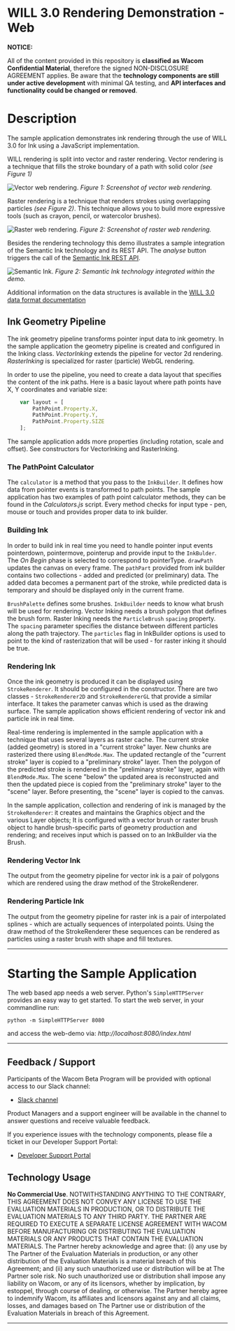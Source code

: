 # WILL 3.0 Rendering Demonstration - Web

**NOTICE:**

All of the content provided in this repository is **classified as Wacom Confidential Material**, therefore the signed NON-DISCLOSURE AGREEMENT applies.
Be aware that the **technology components are still under active development** with minimal QA testing, and **API interfaces and functionality could be changed or removed**.

# Description

The sample application demonstrates ink rendering through the use of WILL 3.0 for Ink using a JavaScript implementation.

WILL rendering is split into vector and raster rendering. Vector rendering is a technique that fills the stroke boundary of a path with solid color *(see Figure 1)*

![Vector web rendering.](./media/01_vector.png)
*Figure 1: Screenshot of vector web rendering.*

Raster rendering is a technique that renders strokes using overlapping particles *(see Figure 2)*. This technique allows you to build more expressive tools (such as crayon, pencil, or watercolor brushes).

![Raster web rendering.](./media/02_raster.png)
*Figure 2: Screenshot of raster web rendering.*

Besides the rendering technology this demo illustrates a sample integration of the Semantic Ink technology and its REST API. The *analyse* button triggers the call of the [Semantic Ink REST API](https://github.com/Wacom-Developer/semantic-ink-sample-rest-api).

![Semantic Ink.](./media/03_semantic.png)
*Figure 2: Semantic Ink technology integrated within the demo.*

Additional information on the data structures is available in the [WILL 3.0 data format documentation](https://github.com/Wacom-Developer/will3-data-format-specification)

## Ink Geometry Pipeline

The ink geometry pipeline transforms pointer input data to ink geometry.
In the sample application the geometry pipeline is created and configured in the Inking class.
*VectorInking* extends the pipeline for vector 2d rendering.
*RasterInking* is specialized for raster (particle) WebGL rendering.

In order to use the pipeline, you need to create a data layout that specifies the content of the ink paths.
Here is a basic layout where path points have X, Y coordinates and variable size:

```javascript
    var layout = [
        PathPoint.Property.X,
        PathPoint.Property.Y,
        PathPoint.Property.SIZE
    ];
```

The sample application adds more properties (including rotation, scale and offset). See constructors for VectorInking and RasterInking.

### The PathPoint Calculator

The `calculator` is a method that you pass to the `InkBuilder`. It defines how data from pointer events is transformed to path points.
The sample application has two examples of path point calculator methods, they can be found in the *Calculators.js* script. Every method checks for input type - pen, mouse or touch and provides proper data to ink builder.

### Building Ink
In order to build ink in real time you need to handle pointer input events pointerdown, pointermove, pointerup and provide input to the `InkBulder`.
The *On Begin* phase is selected to correspond to pointerType.
`drawPath` updates the canvas on every frame. The `pathPart` provided from ink builder contains two collections - added and predicted (or preliminary) data.
The added data becomes a permanent part of the stroke, while predicted data is temporary and should be displayed only in the current frame.

`BrushPalette` defines some brushes. `InkBuilder` needs to know what brush will be used for rendering.
Vector Inking needs a brush polygon that defines the brush form.
Raster Inking needs the `ParticleBrush` `spacing` property. The `spacing` parameter specifies the distance between different particles along the path trajectory.
The `particles` flag in InkBuilder options is used to point to the kind of rasterization that will be used - for raster inking it should be true.

### Rendering Ink

Once the ink geometry is produced it can be displayed using `StrokeRenderer`. It should be configured in the constructor.
There are two classes - `StrokeRenderer2D` and `StrokeRendererGL` that provide a similar interface.
It takes the parameter canvas which is used as the drawing surface.
The sample application shows efficient rendering of vector ink and particle ink in real time.

Real-time rendering is implemented in the sample application with a technique that uses several layers as raster cache.
The current stroke (added geometry) is stored in a "current stroke" layer. New chunks are rasterized there using `BlendMode.Max`.
The updated rectangle of the "current stroke" layer is copied to a "preliminary stroke" layer.
Then the polygon of the predicted stroke is rendered in the "preliminary stroke" layer, again with `BlendMode.Max`.
The scene "below" the updated area is reconstructed and then the updated piece is copied from the "preliminary stroke" layer to the "scene" layer.
Before presenting, the "scene" layer is copied to the canvas.

In the sample application, collection and rendering of ink is managed by the `StrokeRenderer`:
it creates and maintains the Graphics object and the various Layer objects;
It is configured with a vector brush or raster brush object to handle brush-specific parts of geometry production and rendering;
and receives input which is passed on to an InkBuilder via the Brush.

### Rendering Vector Ink

The output from the geometry pipeline for vector ink is a pair of polygons which are rendered using the draw method of the StrokeRenderer.

### Rendering Particle Ink

The output from the geometry pipeline for raster ink is a pair of interpolated splines - which are actually sequences of interpolated points.
Using the draw method of the StrokeRenderer these sequences can be rendered as particles using a raster brush with shape and fill textures.

---

# Starting the Sample Application

The web based app needs a web server. Python's `SimpleHTTPServer` provides an easy way to get started.
To start the web server, in your commandline run:
```
python -m SimpleHTTPServer 8080 
```
and access the web-demo via:
 *http://localhost:8080/index.html*

---
## Feedback / Support
Participants of the Wacom Beta Program will be provided with optional access to our Slack channel:

- [Slack channel](https://wacom-will.slack.com)

Product Managers and a support engineer will be available in the channel to answer questions and receive valuable feedback.

If you experience issues with the technology components, please file a ticket in our Developer Support Portal:

- [Developer Support Portal](https://developer.wacom.com/developer-dashboard/support)

## Technology Usage
**No Commercial Use**. NOTWITHSTANDING ANYTHING TO THE CONTRARY, THIS AGREEMENT DOES NOT CONVEY ANY LICENSE TO USE THE EVALUATION MATERIALS IN PRODUCTION, OR TO DISTRIBUTE THE EVALUATION MATERIALS TO ANY THIRD PARTY. THE PARTNER ARE REQUIRED TO EXECUTE A SEPARATE LICENSE AGREEMENT WITH WACOM BEFORE MANUFACTURING OR DISTRIBUTING THE EVALUATION MATERIALS OR ANY PRODUCTS THAT CONTAIN THE EVALUATION MATERIALS. The Partner hereby acknowledge and agree that: (i) any use by The Partner of the Evaluation Materials in production, or any other distribution of the Evaluation Materials is a material breach of this Agreement; and (ii) any such unauthorized use or distribution will be at The Partner sole risk. No such unauthorized use or distribution shall impose any liability on Wacom, or any of its licensors, whether by implication, by estoppel, through course of dealing, or otherwise. The Partner hereby agree to indemnify Wacom, its affiliates and licensors against any and all claims, losses, and damages based on The Partner use or distribution of the Evaluation Materials in breach of this Agreement.

---




